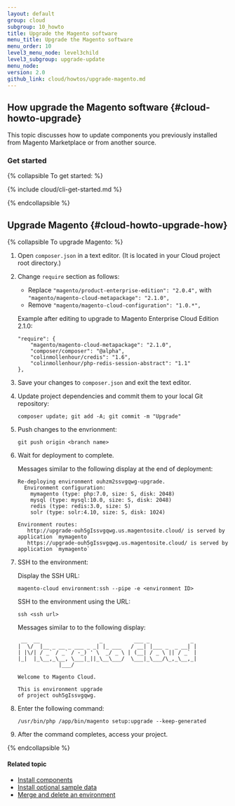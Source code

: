 ```yaml
---
layout: default
group: cloud
subgroup: 10_howto
title: Upgrade the Magento software
menu_title: Upgrade the Magento software
menu_order: 10
level3_menu_node: level3child
level3_subgroup: upgrade-update
menu_node: 
version: 2.0
github_link: cloud/howtos/upgrade-magento.md
---
```


## How upgrade the Magento software {#cloud-howto-upgrade}
This topic discusses how to update components you previously installed from Magento Marketplace or from another source.

### Get started

{% collapsible To get started: %}

{% include cloud/cli-get-started.md %}

{% endcollapsible %}

## Upgrade Magento {#cloud-howto-upgrade-how}

{% collapsible To upgrade Magento: %}

1.	Open `composer.json` in a text editor. (It is located in your Cloud project root directory.)
2.	Change `require` section as follows:

	*	Replace `"magento/product-enterprise-edition": "2.0.4",` with `"magento/magento-cloud-metapackage": "2.1.0",`
	*	Remove `"magento/magento-cloud-configuration": "1.0.*",`

	Example after editing to upgrade to Magento Enterprise Cloud Edition 2.1.0:

		"require": {
			"magento/magento-cloud-metapackage": "2.1.0",
			"composer/composer": "@alpha",
			"colinmollenhour/credis": "1.6",
			"colinmollenhour/php-redis-session-abstract": "1.1"
		},
3.	Save your changes to `composer.json` and exit the text editor.
4.	Update project dependencies and commit them to your local Git repository:

		composer update; git add -A; git commit -m "Upgrade"
5.	Push changes to the envrionment:

		git push origin <branch name>
6.	Wait for deployment to complete.

	Messages similar to the following display at the end of deployment:

		Re-deploying environment ouhzm2ssvgqwg-upgrade.
		  Environment configuration:
			mymagento (type: php:7.0, size: S, disk: 2048)
			mysql (type: mysql:10.0, size: S, disk: 2048)
			redis (type: redis:3.0, size: S)
			solr (type: solr:4.10, size: S, disk: 1024)

		Environment routes:
		   http://upgrade-ouh5gIssvgqwg.us.magentosite.cloud/ is served by application `mymagento`
		   https://upgrade-ouh5gIssvgqwg.us.magentosite.cloud/ is served by application `mymagento`
7.	SSH to the environment:

	Display the SSH URL:

		magento-cloud environment:ssh --pipe -e <environment ID>

	SSH to the environment using the URL:

		ssh <ssh url>

	Messages similar to to the following display:

		 __  __                   _          ___ _             _
		|  \/  |__ _ __ _ ___ _ _| |_ ___   / __| |___ _  _ __| |
		| |\/| / _` / _` / -_) ' \  _/ _ \ | (__| / _ \ || / _` |
		|_|  |_\__,_\__, \___|_||_\__\___/  \___|_\___/\_,_\__,_|
           			 |___/

 		Welcome to Magento Cloud.

 		This is environment upgrade
 		of project ouh5gIssvgqwg.

8.	Enter the following command:

		/usr/bin/php /app/bin/magento setup:upgrade --keep-generated
9.	After the command completes, access your project.












{% endcollapsible %}


#### Related topic
*	[Install components]({{page.baseurl}}cloud/howtos/install-components.html)
*	[Install optional sample data]({{page.baseurl}}cloud/howtos/sample-data.html)
*	[Merge and delete an environment]({{page.baseurl}}cloud/howtos/environment-tutorial-env-merge.html)
